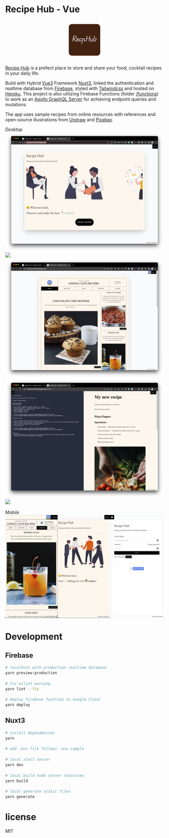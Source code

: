 # Recipe Hub - Vue

<span style="display: flex; margin: 30px 0;">
<img src="./public//android-chrome-192x192-dark.png" style="width: 100px; margin: auto;"/>
</span>


[Recipe Hub](https://v-recipe-hub.herokuapp.com) is a prefect place to store and share your food, cocktail recipes in your daily life.

Build with Hybrid [Vue3](https://vuejs.org/) Framework [Nuxt3](https://v3.nuxtjs.org/), linked the authentication and realtime database from [Firebase](https://firebase.google.com), styled with [Tailwindcss](https://tailwindcss.com/) and hosted on [Heroku](https://www.heroku.com). This project is also utilizing Firebase Functions (folder [/functions](./functions/)) to work as an [Apollo GraphQL Server](https://www.apollographql.com/docs/apollo-server/) for achieving endpoint queries and mutations.

The app uses sample recipes from online resources with references and open-source illustrations from [Undraw](https://undraw.co) and [Pixabay](https://pixabay.com).

_Desktop_
![](./screenshots/Screen%20Shot%202022-07-17%20at%2010.56.19%20AM.png)
![](./screenshots/Screen%20Shot%202022-07-17%20at%2010.56.32%20AM.png)
![](./screenshots/Screen%20Shot%202022-07-17%20at%2010.57.26%20AM.png)
![](./screenshots/Screen%20Shot%202022-07-17%20at%2010.57.35%20AM.png)
![](./screenshots/Screen%20Shot%202022-07-17%20at%2010.57.56%20AM.png)

_Mobile_
![](./screenshots/mobile.jpg)

# Development

## Firebase
```bash
# localhost with production realtime database
yarn preview:production

# fix eslint warning
yarn lint --fix

# deploy firebase function to Google Cloud
yarn deploy
```
## Nuxt3
```bash
# install dependencies
yarn

# add .env file follows .env.sample

# local start server
yarn dev

# local build node server resources
yarn build

# local generate static files
yarn generate
```

# license
MIT